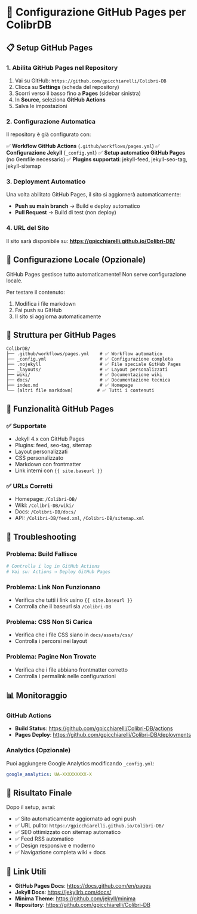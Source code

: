 # 🚀 Configurazione GitHub Pages per ColibrDB

## 📋 Setup GitHub Pages

### 1. Abilita GitHub Pages nel Repository

1. Vai su GitHub: `https://github.com/gpicchiarelli/Colibri-DB`
2. Clicca su **Settings** (scheda del repository)
3. Scorri verso il basso fino a **Pages** (sidebar sinistra)
4. In **Source**, seleziona **GitHub Actions**
5. Salva le impostazioni

### 2. Configurazione Automatica

Il repository è già configurato con:

✅ **Workflow GitHub Actions** (`.github/workflows/pages.yml`)
✅ **Configurazione Jekyll** (`_config.yml`)
✅ **Setup automatico GitHub Pages** (no Gemfile necessario)
✅ **Plugins supportati**: jekyll-feed, jekyll-seo-tag, jekyll-sitemap

### 3. Deployment Automatico

Una volta abilitato GitHub Pages, il sito si aggiornerà automaticamente:

- **Push su main branch** → Build e deploy automatico
- **Pull Request** → Build di test (non deploy)

### 4. URL del Sito

Il sito sarà disponibile su:
**https://gpicchiarelli.github.io/Colibri-DB/**

## 🔧 Configurazione Locale (Opzionale)

GitHub Pages gestisce tutto automaticamente! Non serve configurazione locale.

Per testare il contenuto:
1. Modifica i file markdown
2. Fai push su GitHub
3. Il sito si aggiorna automaticamente

## 📁 Struttura per GitHub Pages

```
ColibrDB/
├── .github/workflows/pages.yml    # ✅ Workflow automatico
├── _config.yml                    # ✅ Configurazione completa
├── .nojekyll                      # ✅ File speciale GitHub Pages
├── _layouts/                      # ✅ Layout personalizzati
├── wiki/                          # ✅ Documentazione wiki
├── docs/                          # ✅ Documentazione tecnica
├── index.md                       # ✅ Homepage
└── [altri file markdown]         # ✅ Tutti i contenuti
```

## 🎯 Funzionalità GitHub Pages

### ✅ **Supportate**
- Jekyll 4.x con GitHub Pages
- Plugins: feed, seo-tag, sitemap
- Layout personalizzati
- CSS personalizzato
- Markdown con frontmatter
- Link interni con `{{ site.baseurl }}`

### ✅ **URLs Corretti**
- Homepage: `/Colibri-DB/`
- Wiki: `/Colibri-DB/wiki/`
- Docs: `/Colibri-DB/docs/`
- API: `/Colibri-DB/feed.xml`, `/Colibri-DB/sitemap.xml`

## 🚨 Troubleshooting

### Problema: Build Fallisce
```bash
# Controlla i log in GitHub Actions
# Vai su: Actions → Deploy GitHub Pages
```

### Problema: Link Non Funzionano
- Verifica che tutti i link usino `{{ site.baseurl }}`
- Controlla che il baseurl sia `/Colibri-DB`

### Problema: CSS Non Si Carica
- Verifica che i file CSS siano in `docs/assets/css/`
- Controlla i percorsi nei layout

### Problema: Pagine Non Trovate
- Verifica che i file abbiano frontmatter corretto
- Controlla i permalink nelle configurazioni

## 📊 Monitoraggio

### GitHub Actions
- **Build Status**: https://github.com/gpicchiarelli/Colibri-DB/actions
- **Pages Deploy**: https://github.com/gpicchiarelli/Colibri-DB/deployments

### Analytics (Opzionale)
Puoi aggiungere Google Analytics modificando `_config.yml`:
```yaml
google_analytics: UA-XXXXXXXXX-X
```

## 🎉 Risultato Finale

Dopo il setup, avrai:
- ✅ Sito automaticamente aggiornato ad ogni push
- ✅ URL pulito: `https://gpicchiarelli.github.io/Colibri-DB/`
- ✅ SEO ottimizzato con sitemap automatico
- ✅ Feed RSS automatico
- ✅ Design responsive e moderno
- ✅ Navigazione completa wiki + docs

## 🔗 Link Utili

- **GitHub Pages Docs**: https://docs.github.com/en/pages
- **Jekyll Docs**: https://jekyllrb.com/docs/
- **Minima Theme**: https://github.com/jekyll/minima
- **Repository**: https://github.com/gpicchiarelli/Colibri-DB
